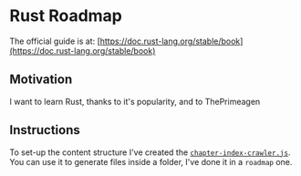 # Rust Roadmap

The official guide is at: [https://doc.rust-lang.org/stable/book](https://doc.rust-lang.org/stable/book)

## Motivation

I want to learn Rust, thanks to it's popularity, and to ThePrimeagen

## Instructions

To set-up the content structure I've created the [`chapter-index-crawler.js`](./chapter-index-crawler.js). You can use it to generate files inside a folder, I've done it in a `roadmap` one.
